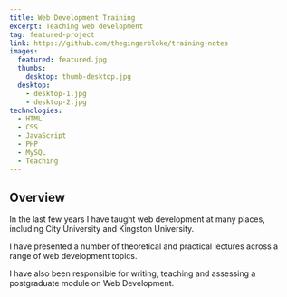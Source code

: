 ```yaml
---
title: Web Development Training
excerpt: Teaching web development
tag: featured-project
link: https://github.com/thegingerbloke/training-notes
images:
  featured: featured.jpg
  thumbs:
    desktop: thumb-desktop.jpg
  desktop:
    - desktop-1.jpg
    - desktop-2.jpg
technologies:
  - HTML
  - CSS
  - JavaScript
  - PHP
  - MySQL
  - Teaching
---
```


## Overview

In the last few years I have taught web development at many places, including City University and Kingston University.

I have presented a number of theoretical and practical lectures across a range of web development topics.

I have also been responsible for writing, teaching and assessing a postgraduate module on Web Development.


